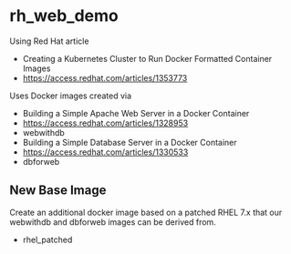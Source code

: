 # rh_web_demo
Using Red Hat article
 - Creating a Kubernetes Cluster to Run Docker Formatted Container Images
 - https://access.redhat.com/articles/1353773

Uses Docker images created via
 - Building a Simple Apache Web Server in a Docker Container
  - https://access.redhat.com/articles/1328953
  - webwithdb
 - Building a Simple Database Server in a Docker Container
  - https://access.redhat.com/articles/1330533
  - dbforweb

## New Base Image
Create an additional docker image based on a patched RHEL 7.x that our
webwithdb and dbforweb images can be derived from.
 - rhel_patched
